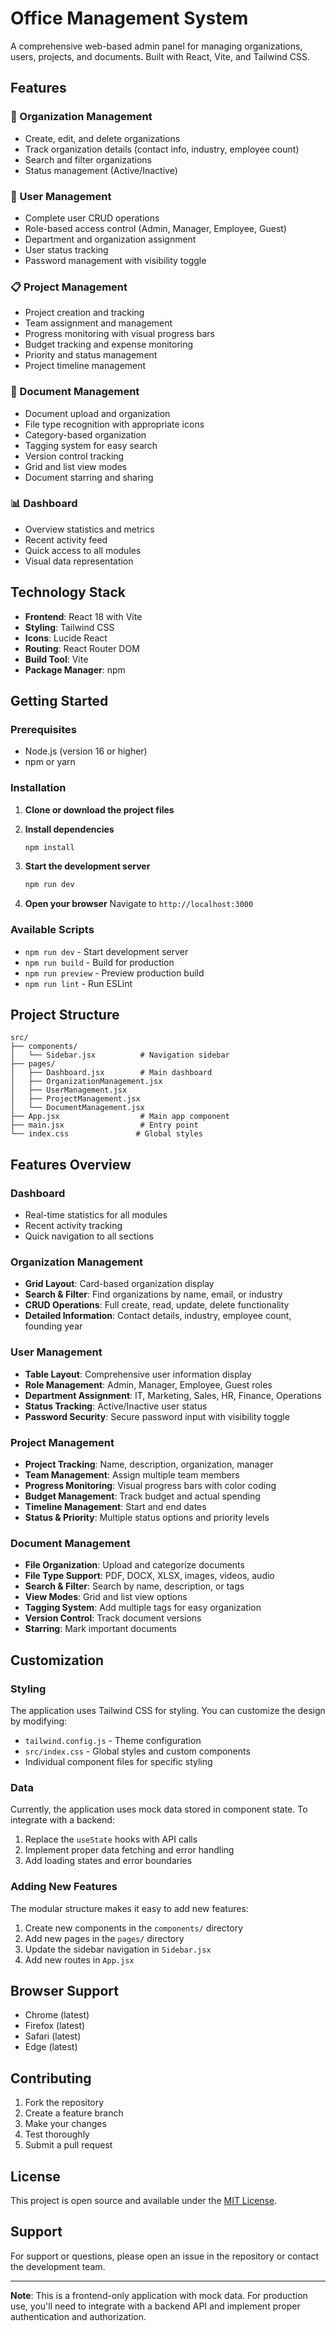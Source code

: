 # Office Management System

A comprehensive web-based admin panel for managing organizations, users, projects, and documents. Built with React, Vite, and Tailwind CSS.

## Features

### 🏢 Organization Management
- Create, edit, and delete organizations
- Track organization details (contact info, industry, employee count)
- Search and filter organizations
- Status management (Active/Inactive)

### 👥 User Management
- Complete user CRUD operations
- Role-based access control (Admin, Manager, Employee, Guest)
- Department and organization assignment
- User status tracking
- Password management with visibility toggle

### 📋 Project Management
- Project creation and tracking
- Team assignment and management
- Progress monitoring with visual progress bars
- Budget tracking and expense monitoring
- Priority and status management
- Project timeline management

### 📄 Document Management
- Document upload and organization
- File type recognition with appropriate icons
- Category-based organization
- Tagging system for easy search
- Version control tracking
- Grid and list view modes
- Document starring and sharing

### 📊 Dashboard
- Overview statistics and metrics
- Recent activity feed
- Quick access to all modules
- Visual data representation

## Technology Stack

- **Frontend**: React 18 with Vite
- **Styling**: Tailwind CSS
- **Icons**: Lucide React
- **Routing**: React Router DOM
- **Build Tool**: Vite
- **Package Manager**: npm

## Getting Started

### Prerequisites

- Node.js (version 16 or higher)
- npm or yarn

### Installation

1. **Clone or download the project files**

2. **Install dependencies**
   ```bash
   npm install
   ```

3. **Start the development server**
   ```bash
   npm run dev
   ```

4. **Open your browser**
   Navigate to `http://localhost:3000`

### Available Scripts

- `npm run dev` - Start development server
- `npm run build` - Build for production
- `npm run preview` - Preview production build
- `npm run lint` - Run ESLint

## Project Structure

```
src/
├── components/
│   └── Sidebar.jsx          # Navigation sidebar
├── pages/
│   ├── Dashboard.jsx        # Main dashboard
│   ├── OrganizationManagement.jsx
│   ├── UserManagement.jsx
│   ├── ProjectManagement.jsx
│   └── DocumentManagement.jsx
├── App.jsx                  # Main app component
├── main.jsx                 # Entry point
└── index.css               # Global styles
```

## Features Overview

### Dashboard
- Real-time statistics for all modules
- Recent activity tracking
- Quick navigation to all sections

### Organization Management
- **Grid Layout**: Card-based organization display
- **Search & Filter**: Find organizations by name, email, or industry
- **CRUD Operations**: Full create, read, update, delete functionality
- **Detailed Information**: Contact details, industry, employee count, founding year

### User Management
- **Table Layout**: Comprehensive user information display
- **Role Management**: Admin, Manager, Employee, Guest roles
- **Department Assignment**: IT, Marketing, Sales, HR, Finance, Operations
- **Status Tracking**: Active/Inactive user status
- **Password Security**: Secure password input with visibility toggle

### Project Management
- **Project Tracking**: Name, description, organization, manager
- **Team Management**: Assign multiple team members
- **Progress Monitoring**: Visual progress bars with color coding
- **Budget Management**: Track budget and actual spending
- **Timeline Management**: Start and end dates
- **Status & Priority**: Multiple status options and priority levels

### Document Management
- **File Organization**: Upload and categorize documents
- **File Type Support**: PDF, DOCX, XLSX, images, videos, audio
- **Search & Filter**: Search by name, description, or tags
- **View Modes**: Grid and list view options
- **Tagging System**: Add multiple tags for easy organization
- **Version Control**: Track document versions
- **Starring**: Mark important documents

## Customization

### Styling
The application uses Tailwind CSS for styling. You can customize the design by modifying:
- `tailwind.config.js` - Theme configuration
- `src/index.css` - Global styles and custom components
- Individual component files for specific styling

### Data
Currently, the application uses mock data stored in component state. To integrate with a backend:
1. Replace the `useState` hooks with API calls
2. Implement proper data fetching and error handling
3. Add loading states and error boundaries

### Adding New Features
The modular structure makes it easy to add new features:
1. Create new components in the `components/` directory
2. Add new pages in the `pages/` directory
3. Update the sidebar navigation in `Sidebar.jsx`
4. Add new routes in `App.jsx`

## Browser Support

- Chrome (latest)
- Firefox (latest)
- Safari (latest)
- Edge (latest)

## Contributing

1. Fork the repository
2. Create a feature branch
3. Make your changes
4. Test thoroughly
5. Submit a pull request

## License

This project is open source and available under the [MIT License](LICENSE).

## Support

For support or questions, please open an issue in the repository or contact the development team.

---

**Note**: This is a frontend-only application with mock data. For production use, you'll need to integrate with a backend API and implement proper authentication and authorization. 